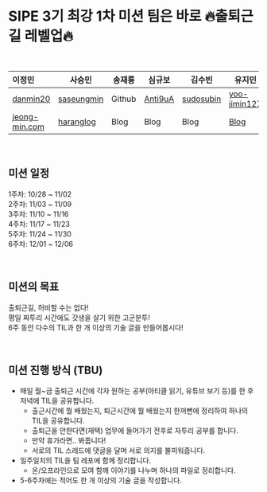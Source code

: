 # SIPE 3기 최강 1차 미션 팀은 바로 🔥출퇴근길 레벨업🔥

&nbsp;

| 이정민 | 사승민 | 송재룡 | 심규보 | 김수빈 | 유지민 | 강준후 | 이동현 |
| :----- | ------ | ------ | ------ | ------ | ------ | ------ | ------ |
| [danmin20](https://github.com/danmin20) | [saseungmin](https://github.com/saseungmin) | Github | [Anti9uA](https://github.com/Anti9uA) | [sudosubin](https://github.com/sudosubin) | [yoo-jimin127](https://github.com/yoo-jimin127) | [stevejhkang](https://github.com/stevejhkang) | [Donghyeon0908](https://github.com/Donghyeon0908) |
| [jeong-min.com](https://www.jeong-min.com/) | [haranglog](https://haranglog.tistory.com/) | Blog | Blog | Blog | [Blog](https://velog.io/@dev_jiminn/posts) | Blog | [Blog](https://dh-2.tistory.com/) |

&nbsp;

## 미션 일정

1주차: 10/28 ~ 11/02  
2주차: 11/03 ~ 11/09  
3주차: 11/10 ~ 11/16  
4주차: 11/17 ~ 11/23  
5주차: 11/24 ~ 11/30  
6주차: 12/01 ~ 12/06

&nbsp;

## 미션의 목표

출퇴근길, 허비할 수는 없다!  
평일 짜투리 시간에도 갓생을 살기 위한 고군분투!  
6주 동안 다수의 TIL과 한 개 이상의 기술 글을 만들어봅시다!

&nbsp;

## 미션 진행 방식 (TBU)

- 매일 월~금 출퇴근 시간에 각자 원하는 공부(아티클 읽기, 유튜브 보기 등)를 한 후 저녁에 TIL을 공유합니다.
  - 출근시간에 뭘 배웠는지, 퇴근시간에 뭘 배웠는지 한꺼뻔에 정리하여 하나의 TIL을 공유합니다.
  - 출퇴근을 안한다면(재택) 업무에 들어가기 전후로 자투리 공부를 합니다.
  - 만약 휴가라면.. 봐줍니다!
  - 서로의 TIL 스레드에 댓글을 달며 서로 의지를 불피워줍니다.
- 일주일치의 TIL을 팀 레포에 함께 정리합니다.
  - 온/오프라인으로 모여 함께 이야기를 나누며 하나의 파일로 정리합니다.
- 5-6주차에는 적어도 한 개 이상의 기술 글을 작성합니다.
